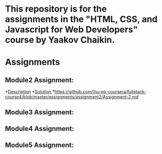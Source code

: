 # This repository is for the assignments in the "HTML, CSS, and Javascript for Web Developers" course by Yaakov Chaikin.
# Assignments
## Module2 Assignment:
*<a href="https://github.com/jhu-ep-coursera/fullstack-course4/blob/master/assignments/assignment2/Assignment-2.md">Description</a>
*<a href="https://github.com/EthanSuu/html-css-javascript-for-web-developers/tree/main/module2-solution">Solution </a>
*https://github.com/jhu-ep-coursera/fullstack-course4/blob/master/assignments/assignment2/Assignment-2.md
## Module3 Assignment:
## Module4 Assignment:
## Module5 Assignment:
